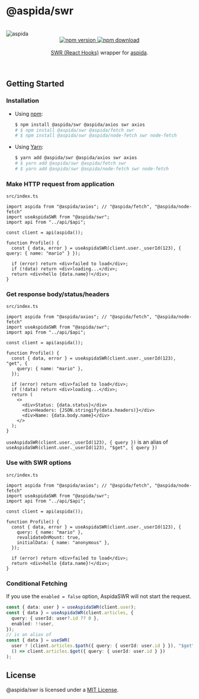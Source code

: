 # @aspida/swr

<br />
<img src="https://aspida.github.io/aspida/logos/png/logo.png" alt="aspida" title="aspida" />
<div align="center">
  <a href="https://www.npmjs.com/package/@aspida/swr">
    <img src="https://img.shields.io/npm/v/@aspida/swr" alt="npm version" />
  </a>
  <a href="https://www.npmjs.com/package/@aspida/swr">
    <img src="https://img.shields.io/npm/dm/@aspida/swr" alt="npm download" />
  </a>
</div>
<br />
<div align="center"><a href="https://swr.vercel.app/">SWR (React Hooks)</a> wrapper for <a href="https://github.com/aspida/aspida/">aspida</a>.</div>
<br />
<br />

## Getting Started

### Installation

- Using [npm](https://www.npmjs.com/):

  ```sh
  $ npm install @aspida/swr @aspida/axios swr axios
  # $ npm install @aspida/swr @aspida/fetch swr
  # $ npm install @aspida/swr @aspida/node-fetch swr node-fetch
  ```

- Using [Yarn](https://yarnpkg.com/):

  ```sh
  $ yarn add @aspida/swr @aspida/axios swr axios
  # $ yarn add @aspida/swr @aspida/fetch swr
  # $ yarn add @aspida/swr @aspida/node-fetch swr node-fetch
  ```

### Make HTTP request from application

`src/index.ts`

```tsx
import aspida from "@aspida/axios"; // "@aspida/fetch", "@aspida/node-fetch"
import useAspidaSWR from "@aspida/swr";
import api from "../api/$api";

const client = api(aspida());

function Profile() {
  const { data, error } = useAspidaSWR(client.user._userId(123), { query: { name: "mario" } });

  if (error) return <div>failed to load</div>;
  if (!data) return <div>loading...</div>;
  return <div>hello {data.name}!</div>;
}
```

### Get response body/status/headers

`src/index.ts`

```tsx
import aspida from "@aspida/axios"; // "@aspida/fetch", "@aspida/node-fetch"
import useAspidaSWR from "@aspida/swr";
import api from "../api/$api";

const client = api(aspida());

function Profile() {
  const { data, error } = useAspidaSWR(client.user._userId(123), "get", {
    query: { name: "mario" },
  });

  if (error) return <div>failed to load</div>;
  if (!data) return <div>loading...</div>;
  return (
    <>
      <div>Status: {data.status}</div>
      <div>Headers: {JSON.stringify(data.headers)}</div>
      <div>Name: {data.body.name}</div>
    </>
  );
}
```

`useAspidaSWR(client.user._userId(123), { query })` is an alias of `useAspidaSWR(client.user._userId(123), "$get", { query })`

### Use with SWR options

`src/index.ts`

```tsx
import aspida from "@aspida/axios"; // "@aspida/fetch", "@aspida/node-fetch"
import useAspidaSWR from "@aspida/swr";
import api from "../api/$api";

const client = api(aspida());

function Profile() {
  const { data, error } = useAspidaSWR(client.user._userId(123), {
    query: { name: "mario" },
    revalidateOnMount: true,
    initialData: { name: "anonymous" },
  });

  if (error) return <div>failed to load</div>;
  return <div>hello {data.name}!</div>;
}
```

### Conditional Fetching

If you use the `enabled = false` option, AspidaSWR will not start the request.

```ts
const { data: user } = useAspidaSWR(client.user);
const { data } = useAspidaSWR(client.articles, {
  query: { userId: user?.id ?? 0 },
  enabled: !!user,
});
// is an alias of
const { data } = useSWR(
  user ? [client.articles.$path({ query: { userId: user.id } }), "$get"] : null,
  () => client.articles.$get({ query: { userId: user.id } })
);
```

## License

@aspida/swr is licensed under a [MIT License](https://github.com/aspida/aspida/blob/master/packages/aspida-swr/LICENSE).
